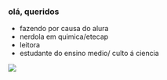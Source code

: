### olá, queridos

- fazendo por causa do alura 
- nerdola em quimica/etecap 
- leitora
- estudante do ensino medio/ culto á ciencia
  
![](https://media1.tenor.com/m/KOMN72qhJ-sAAAAC/haikyuu-hinata.gif)
